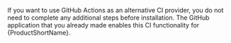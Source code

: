 If you want to use GitHub Actions as an alternative CI provider, you do not need to complete any additional steps before installation. The GitHub application that you already made enables this CI functionality for {ProductShortName}.
